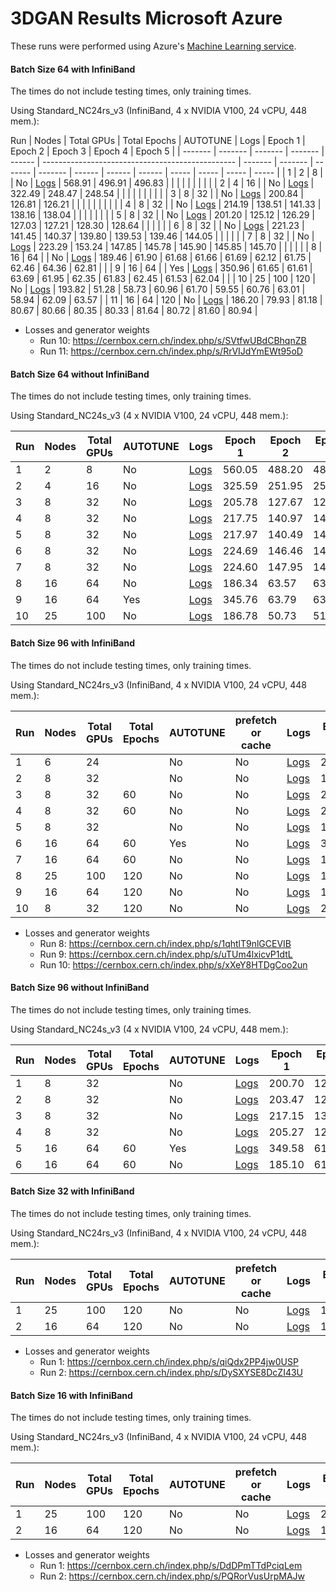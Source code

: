 # 3DGAN Results Microsoft Azure

These runs were performed using Azure's [Machine Learning service](https://azure.microsoft.com/en-us/services/machine-learning/).

#### Batch Size 64 with InfiniBand

The times do not include testing times, only training times.

Using Standard_NC24rs_v3 (InfiniBand, 4 x NVIDIA V100, 24 vCPU, 448 mem.):

Run | Nodes | Total GPUs | Total Epochs | AUTOTUNE | Logs | Epoch 1 | Epoch 2 | Epoch 3 | Epoch 4 | Epoch 5 |
| ------- | ------- | ------- | ------- | ------ | ------------------------------------------------ | ------- | ------- | ------- | ------- | ------ | ------ | ------ | ----- | ----- | ----- | ----- |
| 1       | 2       | 8       |         | No     | [Logs](https://s3.cern.ch/swift/v1/mlogs/run24)  | 568.91  | 496.91  | 496.83  |         |        |        |        |       |       |       |       |
| 2       | 4       | 16      |         | No     | [Logs](https://s3.cern.ch/swift/v1/mlogs/run27)  | 322.49  | 248.47  | 248.54  |         |        |        |        |       |       |       |       |
| 3       | 8       | 32      |         | No     | [Logs](https://s3.cern.ch/swift/v1/mlogs/run28)  | 200.84  | 126.81  | 126.21  |         |        |        |        |       |       |       |       |
| 4       | 8       | 32      |         | No     | [Logs](https://s3.cern.ch/swift/v1/mlogs/run42)  | 214.19  | 138.51  | 141.33  | 138.16  | 138.04 |        |        |       |       |       |       |
| 5       | 8       | 32      |         | No     | [Logs](https://s3.cern.ch/swift/v1/mlogs/run43)  | 201.20  | 125.12  | 126.29  | 127.03  | 127.21 | 128.30 | 128.64 |       |       |       |       |
| 6       | 8       | 32      |         | No     | [Logs](https://s3.cern.ch/swift/v1/mlogs/run44)  | 221.23  | 141.45  | 140.37  | 139.80  | 139.53 | 139.46 | 144.05 |       |       |       |       |
| 7       | 8       | 32      |         | No     | [Logs](https://s3.cern.ch/swift/v1/mlogs/run45)  | 223.29  | 153.24  | 147.85  | 145.78  | 145.90 | 145.85 | 145.70 |       |       |       |       |
| 8       | 16      | 64      |         | No     | [Logs](https://s3.cern.ch/swift/v1/mlogs/run85)  | 189.46  | 61.90   | 61.68   | 61.66   | 61.69  | 62.12  | 61.75  | 62.46 | 64.36 | 62.81 |       |
| 9       | 16      | 64      |         | Yes    | [Logs](https://s3.cern.ch/swift/v1/mlogs/run86)  | 350.96  | 61.65   | 61.61   | 63.69   | 61.95  | 62.35  | 61.83  | 62.45 | 61.53 | 62.04 |       |
| 10      | 25      | 100     | 120     | No     | [Logs](https://s3.cern.ch/swift/v1/mlogs/run111) | 193.82  | 51.28   | 58.73   | 60.96   | 61.70  | 59.55  | 60.76  | 63.01 | 58.94 | 62.09 | 63.57 |
| 11      | 16      | 64      | 120     | No     | [Logs](https://s3.cern.ch/swift/v1/mlogs/run112) | 186.20  | 79.93   | 81.18   | 80.67   | 80.66  | 80.35  | 80.33  | 81.64 | 80.72 | 81.60 | 80.94 |

* Losses and generator weights
    * Run 10: https://cernbox.cern.ch/index.php/s/SVtfwUBdCBhqnZB
    * Run 11: https://cernbox.cern.ch/index.php/s/RrVIJdYmEWt95oD


#### Batch Size 64 without InfiniBand

The times do not include testing times, only training times.

Using Standard_NC24s_v3 (4 x NVIDIA V100, 24 vCPU, 448 mem.):

Run | Nodes | Total GPUs | AUTOTUNE | Logs | Epoch 1 | Epoch 2 | Epoch 3 | Epoch 4 | Epoch 5 | Epoch 6 | Epoch 7 | Epoch 8 | Epoch 9 | Epoch 10 |
| ------- | ------- | ------- | ------- | ------------------------------------------------ | ------- | ------- | ------- | ------- | ------- | ------- | ------- | ----- | ----- | ----- |
| 1       | 2       | 8       | No      | [Logs](https://s3.cern.ch/swift/v1/mlogs/run25)  | 560.05  | 488.20  | 488.02  |         |         |         |         |       |       |       |
| 2       | 4       | 16      | No      | [Logs](https://s3.cern.ch/swift/v1/mlogs/run26)  | 325.59  | 251.95  | 252.22  |         |         |         |         |       |       |       |
| 3       | 8       | 32      | No      | [Logs](https://s3.cern.ch/swift/v1/mlogs/run33)  | 205.78  | 127.67  | 127.57  |         |         |         |         |       |       |       |
| 4       | 8       | 32      | No      | [Logs](https://s3.cern.ch/swift/v1/mlogs/run34)  | 217.75  | 140.97  | 141.16  |         |         |         |         |       |       |       |
| 5       | 8       | 32      | No      | [Logs](https://s3.cern.ch/swift/v1/mlogs/run35)  | 217.97  | 140.49  | 141.19  |         |         |         |         |       |       |       |
| 6       | 8       | 32      | No      | [Logs](https://s3.cern.ch/swift/v1/mlogs/run36)  | 224.69  | 146.46  | 146.24  |         |         |         |         |       |       |       |
| 7       | 8       | 32      | No      | [Logs](https://s3.cern.ch/swift/v1/mlogs/run37)  | 224.60  | 147.95  | 147.82  | 147.71  | 148.72  | 147.71  | 148.72  |       |       |       |
| 8       | 16      | 64      | No      | [Logs](https://s3.cern.ch/swift/v1/mlogs/run83)  | 186.34  | 63.57   | 63.78   | 63.28   | 64.69   | 65.42   | 63.68   | 63.55 | 63.60 | 66.41 |
| 9       | 16      | 64      | Yes     | [Logs](https://s3.cern.ch/swift/v1/mlogs/run84)  | 345.76  | 63.79   | 63.21   | 63.34   | 63.48   | 63.41   | 64.11   | 63.33 | 63.47 | 63.40 |
| 10      | 25      | 100     | No      | [Logs](https://s3.cern.ch/swift/v1/mlogs/run113) | 186.78  | 50.73   | 51.76   | 55.46   | 53.91   | 54.65   | 53.40   | 54.34 | 53.95 | 53.65 |


#### Batch Size 96 with InfiniBand

The times do not include testing times, only training times.

Using Standard_NC24rs_v3 (InfiniBand, 4 x NVIDIA V100, 24 vCPU, 448 mem.):

Run  | Nodes | Total GPUs | Total Epochs | AUTOTUNE | prefetch or cache | Logs | Epoch 1 | Epoch 2 | Epoch 3 | Epoch 4 | Epoch 5 | Epoch 6 | Epoch 7 | Epoch 8 | Epoch 9 | Epoch 10 | Epoch 11 |
| ------- | ------- | ------- | ------- | ------- | ------- | ----------------------------------------------- | ------- | ------- | ------- | ------- | ------- | ------- | ------- | ------- | ------- | ------- | ------- |
| 1       | 6       | 24      |         | No      | No      | [Logs](https://s3.cern.ch/swift/v1/mlogs/run67) | 257.33  | 181.04  | 178.15  | 178.20  | 177.99  | 177.57  | 178.38  | 178.37  | 177.83  | 177.98  |         |
| 2       | 8       | 32      |         | No      | No      | [Logs](https://s3.cern.ch/swift/v1/mlogs/run46) | 199.90  | 119.04  | 118.81  | 119.55  | 118.73  | 119.39  | 119.59  |         |         |         |         |
| 3       | 8       | 32      | 60      | No      | No      | [Logs](https://s3.cern.ch/swift/v1/mlogs/run47) | 200.29  | 118.98  | 119.15  | 119.02  | 119.50  | 119.09  | 119.14  | 119.04  | 119.17  | 119.12  | 119.02  |
| 4       | 8       | 32      | 60      | No      | No      | [Logs](https://s3.cern.ch/swift/v1/mlogs/run48) | 202.94  | 126.17  | 125.88  | 126.20  | 125.88  | 125.74  | 124.46  | 125.96  | 125.55  | 125.80  | 123.52  |
| 5       | 8       | 32      |         | No      | No      | [Logs](https://s3.cern.ch/swift/v1/mlogs/run68) | 199.51  | 120.14  | 120.46  | 120.54  | 119.32  | 119.91  | 119.49  | 120.08  | 120.16  | 120.22  |         |
| 6       | 16      | 64      | 60      | Yes     | No      | [Logs](https://s3.cern.ch/swift/v1/mlogs/run78) | 351.46  | 61.70   | 60.37   | 59.94   | 60.64   | 60.15   | 59.83   | 61.28   | 60.45   | 59.84   | 62.24   |
| 7       | 16      | 64      | 60      | No      | No      | [Logs](https://s3.cern.ch/swift/v1/mlogs/run80) | 181.74  | 59.90   | 60.08   | 60.01   | 59.89   | 59.65   | 59.52   | 60.92   | 60.82   | 63.31   | 59.62   |
| 8       | 25      | 100     | 120     | No      | No      | [Logs](https://s3.cern.ch/swift/v1/mlogs/run93) | 196.66  | 66.44   | 56.22   | 56.34   | 57.24   | 55.15   | 55.29   | 56.45   | 55.76   | 55.23   | 55.10   |
| 9       | 16      | 64      | 120     | No      | No      | [Logs](https://s3.cern.ch/swift/v1/mlogs/run94) | 175.92  | 60.47   | 59.89   | 59.88   | 60.66   | 66.57   | 59.72   | 60.17   | 60.02   | 60.37   | 60.55   |
| 10      | 8       | 32      | 120     | No      | No      | [Logs](https://s3.cern.ch/swift/v1/mlogs/run95) | 204.11  | 120.73  | 120.61  | 120.57  | 120.77  | 120.62  | 120.86  | 120.74  | 120.65  | 120.88  | 120.42  |

* Losses and generator weights
    * Run 8: https://cernbox.cern.ch/index.php/s/1qhtlT9nlGCEVIB
    * Run 9: https://cernbox.cern.ch/index.php/s/uTUm4lxicvP1dtL
    * Run 10: https://cernbox.cern.ch/index.php/s/xXeY8HTDgCoo2un


#### Batch Size 96 without InfiniBand

The times do not include testing times, only training times.

Using Standard_NC24s_v3 (4 x NVIDIA V100, 24 vCPU, 448 mem.):

Run  | Nodes | Total GPUs | Total Epochs | AUTOTUNE | Logs | Epoch 1 | Epoch 2 | Epoch 3 | Epoch 4 | Epoch 5 | Epoch 6 | Epoch 7 | Epoch 8 | Epoch 9 | Epoch 10 | Epoch 11 |
| ------- | ------- | ------- | ------- | ----------- | ----------------------------------------------- | ------- | ------- | ------- | ------- | ------- | ------- | ------- | ------- | ------- | ------- | ------ |
| 1       | 8       | 32      |         | No          | [Logs](https://s3.cern.ch/swift/v1/mlogs/run52) | 200.70  | 120.72  | 120.16  | 120.09  | 120.88  | 120.81  | 120.25  | 121.05  | 120.75  | 120.64  | 120.93 |
| 2       | 8       | 32      |         | No          | [Logs](https://s3.cern.ch/swift/v1/mlogs/run53) | 203.47  | 120.45  | 122.69  | 120.95  | 120.62  | 120.31  | 120.76  | 120.21  | 120.38  | 120.95  |        |
| 3       | 8       | 32      |         | No          | [Logs](https://s3.cern.ch/swift/v1/mlogs/run54) | 217.15  | 130.88  | 130.74  | 128.73  | 131.00  | 128.83  | 129.75  | 128.79  | 129.77  | 127.73  |        |
| 4       | 8       | 32      |         | No          | [Logs](https://s3.cern.ch/swift/v1/mlogs/run56) | 205.27  | 127.27  | 129.81  | 130.55  | 128.61  | 128.94  | 129.57  | 130.52  | 127.17  | 185.97  |        |
| 5       | 16      | 64      | 60      | Yes         | [Logs](https://s3.cern.ch/swift/v1/mlogs/run81) | 349.58  | 61.67   | 61.20   | 61.65   | 61.95   | 61.20   | 61.64   | 61.49   | 61.07   | 60.95   | 61.47  |
| 6       | 16      | 64      | 60      | No          | [Logs](https://s3.cern.ch/swift/v1/mlogs/run82) | 185.10  | 61.30   | 61.76   | 61.24   | 61.05   | 60.85   | 61.18   | 62.12   | 61.20   | 61.00   | 61.11  |



#### Batch Size 32 with InfiniBand

The times do not include testing times, only training times.

Using Standard_NC24rs_v3 (InfiniBand, 4 x NVIDIA V100, 24 vCPU, 448 mem.):

Run  | Nodes | Total GPUs | Total Epochs | AUTOTUNE | prefetch or cache | Logs | Epoch 1 | Epoch 2 | Epoch 3 | Epoch 4 | Epoch 5 | Epoch 6 | Epoch 7 | Epoch 8 | Epoch 9 | Epoch 10 | Epoch 11 |
| ------- | ------- | ------- | ------- | ------- | ------- | ----------------------------------------------- | ------- | ------- | ------- | ------- | ------- | ------- | ------- | ------- | ------- | ------- | ------- |
| 1       | 25      | 100     | 120     | No      | No      | [Logs](https://s3.cern.ch/swift/v1/mlogs/run96) | 193.95  | 69.37   | 69.45   | 69.95   | 69.57   | 70.02   | 70.16   | 69.73   | 69.93   | 69.61   | 69.53   |
| 2       | 16      | 64      | 120     | No      | No      | [Logs](https://s3.cern.ch/swift/v1/mlogs/run98) | 188.40  | 108.16  | 107.97  | 111.05  | 107.88  | 108.10  | 107.97  | 109.76  | 108.27  | 108.02  | 108.09  |

* Losses and generator weights
    * Run 1: https://cernbox.cern.ch/index.php/s/qiQdx2PP4jw0USP
    * Run 2: https://cernbox.cern.ch/index.php/s/DySXYSE8DcZI43U


#### Batch Size 16 with InfiniBand

The times do not include testing times, only training times.

Using Standard_NC24rs_v3 (InfiniBand, 4 x NVIDIA V100, 24 vCPU, 448 mem.):

Run  | Nodes | Total GPUs | Total Epochs | AUTOTUNE | prefetch or cache | Logs | Epoch 1 | Epoch 2 | Epoch 3 | Epoch 4 | Epoch 5 | Epoch 6 | Epoch 7 | Epoch 8 | Epoch 9 | Epoch 10 | Epoch 11 |
| ------- | ------- | ------- | ------- | ------- | ------- | ------------------------------------------------ | ------- | ------- | ------- | ------- | ------- | ------- | ------- | ------- | ------- | ------- | ------- |
| 1       | 25      | 100     | 120     | No      | No      | [Logs](https://s3.cern.ch/swift/v1/mlogs/run102) | 277.64  | 64.59   | 63.68   | 63.47   | 63.78   | 64.45   | 63.69   | 65.16   | 64.11   | 64.65   | 64.33   |
| 2       | 16      | 64      | 120     | No      | No      | [Logs](https://s3.cern.ch/swift/v1/mlogs/run99)  | 199.39  | 91.92   | 92.01   | 91.67   | 91.92   | 92.31   | 92.22   | 92.16   | 91.98   | 91.95   | 92.04   |

* Losses and generator weights
    * Run 1: https://cernbox.cern.ch/index.php/s/DdDPmTTdPciqLem
    * Run 2: https://cernbox.cern.ch/index.php/s/PQRorVusUrpMAJw
